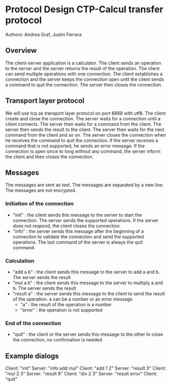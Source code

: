 # Protocol Design CTP-Calcul transfer protocol
Authors: Andrea Graf, Justin Ferrara

## Overview
The client-server application is a calculator. The client sends an operation to the server and the server returns the
result of the operation. The client can send multiple operations with one connection. The client establishes a connection
and the server keeps the connection open until the client sends a command to quit the connection. The server then closes the connection.

## Transport layer protocol
We will use tcp as transport layer protocol on port 8888 with utf8. The client create and close the connection. The server waits for
a connection until a client connects. The server then waits for a command from the client. The server then sends the result
to the client. The server then waits for the next command from the client and so on. The server closes the connection when
he receives the command to quit the connection. If the server receives a command that is not supported, he sends an
error message. If the connection is open since to long without any command, the server inform the client and then closes the connection.

## Messages
The messages are sent as text. The messages are separated by a new line. The messages are not encrypted.

### Initiation of the connection
- "init" : the client sends this message to the server to start the connection. The server sends the supported operations.
            If the server does not respond, the client closes the connection.
- "info" : the server sends this message after the beginning of a connection to validate the connection and send the supported operations.
            The last command of the server is always the quit command.
### Calculation
- "add a b" : the client sends this message to the server to add a and b. The server sends the result
- "mul a b" : the client sends this message to the server to multiply a and b. The server sends the result
- "result a" : the server sends this message to the client to send the result of the operation. a can be a number or an error message
  - "a" : the result of the operation is a number
  - "error" : the operation is not supported

### End of the connection
- "quit" : the client or the server sends this message to the other to close the connection, no confirmation is needed

## Example dialogs
Client: "init"
Server: "info add mul"
Client: "add 1 2"
Server: "result 3"
Client: "mul 2 3"
Server: "result 6"
Client: "div 2 3"
Server: "result error"
Client: "quit"